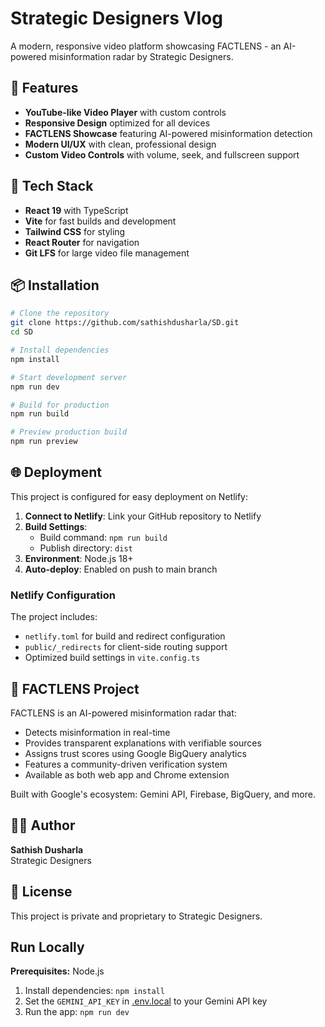 # Strategic Designers Vlog

A modern, responsive video platform showcasing FACTLENS - an AI-powered misinformation radar by Strategic Designers.

## 🎯 Features

- **YouTube-like Video Player** with custom controls
- **Responsive Design** optimized for all devices
- **FACTLENS Showcase** featuring AI-powered misinformation detection
- **Modern UI/UX** with clean, professional design
- **Custom Video Controls** with volume, seek, and fullscreen support

## 🚀 Tech Stack

- **React 19** with TypeScript
- **Vite** for fast builds and development
- **Tailwind CSS** for styling
- **React Router** for navigation
- **Git LFS** for large video file management

## 📦 Installation

```bash
# Clone the repository
git clone https://github.com/sathishdusharla/SD.git
cd SD

# Install dependencies
npm install

# Start development server
npm run dev

# Build for production
npm run build

# Preview production build
npm run preview
```

## 🌐 Deployment

This project is configured for easy deployment on Netlify:

1. **Connect to Netlify**: Link your GitHub repository to Netlify
2. **Build Settings**: 
   - Build command: `npm run build`
   - Publish directory: `dist`
3. **Environment**: Node.js 18+
4. **Auto-deploy**: Enabled on push to main branch

### Netlify Configuration

The project includes:
- `netlify.toml` for build and redirect configuration
- `public/_redirects` for client-side routing support
- Optimized build settings in `vite.config.ts`

## 🎥 FACTLENS Project

FACTLENS is an AI-powered misinformation radar that:
- Detects misinformation in real-time
- Provides transparent explanations with verifiable sources
- Assigns trust scores using Google BigQuery analytics
- Features a community-driven verification system
- Available as both web app and Chrome extension

Built with Google's ecosystem: Gemini API, Firebase, BigQuery, and more.

## 👨‍💻 Author

**Sathish Dusharla**  
Strategic Designers

## 📄 License

This project is private and proprietary to Strategic Designers.

## Run Locally

**Prerequisites:**  Node.js


1. Install dependencies:
   `npm install`
2. Set the `GEMINI_API_KEY` in [.env.local](.env.local) to your Gemini API key
3. Run the app:
   `npm run dev`
